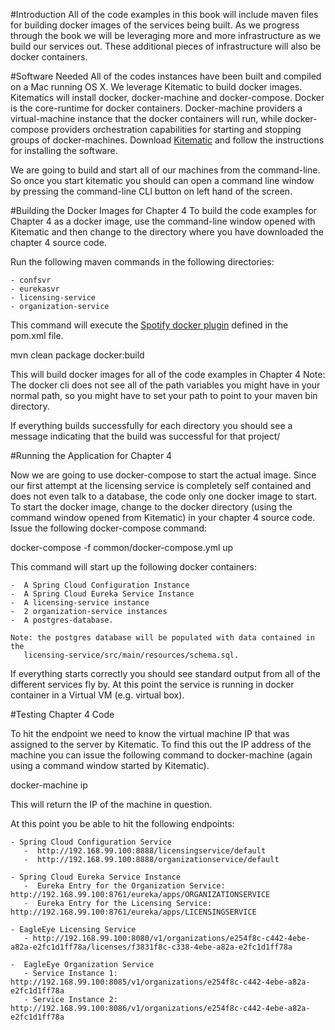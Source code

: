 #Introduction
All of the code examples in this book will include maven files for building docker images of the services being built.  As we progress through the book we will be leveraging more and more infrastructure as we build our services out.   These additional pieces of infrastructure will also be docker containers.  


#Software Needed
All of the codes instances have been built and compiled on a Mac running OS X.  We leverage Kitematic to build docker images.  Kitematics will install docker, docker-machine and docker-compose.  Docker is the core-runtime for docker containers.  Docker-machine providers a virtual-machine instance that the docker containers will run, while docker-compose providers orchestration capabilities for  starting and stopping groups of docker-machines.  Download [Kitematic](https://kitematic.com/) and follow the instructions for installing the software.

We are going to build and start all of our machines from the command-line.  So once you start kitematic you should can open a command line window by pressing the command-line CLI button on left hand of the screen.

#Building the Docker Images for Chapter 4
To build the code examples for Chapter 4 as a docker image, use the command-line window opened with Kitematic and then change to the directory where you have downloaded the chapter 4 source code.

Run the following maven commands in the following directories:

    - confsvr  
    - eurekasvr
    - licensing-service
    - organization-service

This command will execute the [Spotify docker plugin](https://github.com/spotify/docker-maven-plugin) defined in the pom.xml file.  

   mvn clean package docker:build

This will build docker images for all of the code examples in Chapter 4  Note:  The docker cli does not see all of the path variables you might have in your normal path, so you might have to set your path to point to your maven bin directory.

If everything builds successfully for each directory you should see a message indicating that the build was successful for that project/

#Running the Application for Chapter 4

Now we are going to use docker-compose to start the actual image.  Since our first attempt at the licensing service is completely
self contained and does not even talk to a database, the code only one docker image to start.  To start the docker image,
change to the docker directory (using the command window opened from Kitematic) in your chapter 4 source code.  Issue the following docker-compose command:

   docker-compose -f common/docker-compose.yml up

This command will start up the following docker containers:

    -  A Spring Cloud Configuration Instance
    -  A Spring Cloud Eureka Service Instance
    -  A licensing-service instance
    -  2 organization-service instances
    -  A postgres-database.

    Note: the postgres database will be populated with data contained in the
       licensing-service/src/main/resources/schema.sql.

If everything starts correctly you should see standard output from all of the different services fly by. At this point the service is running in docker container in a Virtual VM (e.g. virtual box).

#Testing Chapter 4 Code

To hit the endpoint we need to know the virtual machine IP that was assigned to the server by Kitematic.  To find this out the IP address of the machine you can issue the following command to docker-machine (again using a command window started by Kitematic).

docker-machine ip

This will return the IP of the machine in question.

At this point you be able to hit the following endpoints:

    - Spring Cloud Configuration Service
       -  http://192.168.99.100:8888/licensingservice/default
       -  http://192.168.99.100:8888/organizationservice/default  

    - Spring Cloud Eureka Service Instance
       -  Eureka Entry for the Organization Service: http://192.168.99.100:8761/eureka/apps/ORGANIZATIONSERVICE
       -  Eureka Entry for the Licensing Service:    http://192.168.99.100:8761/eureka/apps/LICENSINGSERVICE

    - EagleEye Licensing Service    
       - http://192.168.99.100:8080/v1/organizations/e254f8c-c442-4ebe-a82a-e2fc1d1ff78a/licenses/f3831f8c-c338-4ebe-a82a-e2fc1d1ff78a

    -  EagleEye Organization Service
       - Service Instance 1: http://192.168.99.100:8085/v1/organizations/e254f8c-c442-4ebe-a82a-e2fc1d1ff78a
       - Service Instance 2: http://192.168.99.100:8086/v1/organizations/e254f8c-c442-4ebe-a82a-e2fc1d1ff78a
